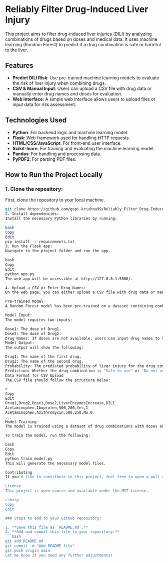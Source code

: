 # Reliably Filter Drug-Induced Liver Injury

This project aims to filter drug-induced liver injuries (DILI) by analyzing combinations of drugs based on doses and medical data. It uses machine learning (Random Forest) to predict if a drug combination is safe or harmful to the liver.

## Features
- **Predict DILI Risk**: Use pre-trained machine learning models to evaluate the risk of liver injury when combining drugs.
- **CSV & Manual Input**: Users can upload a CSV file with drug data or manually enter drug names and doses for evaluation.
- **Web Interface**: A simple web interface allows users to upload files or input data for risk assessment.
  
## Technologies Used
- **Python**: For backend logic and machine learning model.
- **Flask**: Web framework used for handling HTTP requests.
- **HTML/CSS/JavaScript**: For front-end user interface.
- **Scikit-learn**: For training and evaluating the machine learning model.
- **Pandas**: For handling and processing data.
- **PyPDF2**: For parsing PDF files.

## How to Run the Project Locally

### 1. Clone the repository:
   First, clone the repository to your local machine.
   ```bash
   git clone https://github.com/gopi-krishna99/Reliably_Filter_Drug-Induced_Liver_Injury.git
2. Install dependencies:
Install the necessary Python libraries by running:

bash
Copy
Edit
pip install -r requirements.txt
3. Run the Flask app:
Navigate to the project folder and run the app.

bash
Copy
Edit
python app.py
The web app will be accessible at http://127.0.0.1:5000/.

4. Upload a CSV or Enter Drug Names:
On the web page, you can either upload a CSV file with drug data or manually enter drug names and doses to predict the risk.

Pre-trained Model
A Random Forest model has been pre-trained on a dataset containing combinations of drugs and their DILI status. This model will be used to predict the safety of a drug combination based on the provided data.

Model Input:
The model requires two inputs:

Dose1: The dose of Drug1.
Dose2: The dose of Drug2.
Drug Names: If doses are not available, users can input drug names to make predictions based on the pre-trained model.
Model Output:
The output will show the following:

Drug1: The name of the first drug.
Drug2: The name of the second drug.
Probability: The predicted probability of liver injury for the drug combination.
Prediction: Whether the drug combination is "Safe to use" or "Do not use" based on the probability.
Data Format for CSV Upload
The CSV file should follow the structure below:

c
Copy
Edit
Drug1,Drug2,Dose1,Dose2,LiverEnzymesIncrease,DILI
Acetaminophen,Ibuprofen,500,200,Yes,1
Acetaminophen,Azithromycin,500,250,No,0
...
Model Training
The model is trained using a dataset of drug combinations with doses and liver injury status. The train_model.py script is used to train the model, and it outputs a saved model (dili_model.pkl) and a scaler (scaler.pkl) for predictions.

To train the model, run the following:

bash
Copy
Edit
python train_model.py
This will generate the necessary model files.

Contributing
If you'd like to contribute to this project, feel free to open a pull request. Please follow the contribution guidelines provided in the repository.

License
This project is open-source and available under the MIT License.

csharp
Copy
Edit

### Steps to add to your GitHub repository:

1. **Save this file as `README.md`.**
2. **Add and commit this file to your repository:**
   ```bash
   git add README.md
   git commit -m "Add README file"
   git push origin main
Let me know if you need any further adjustments!
